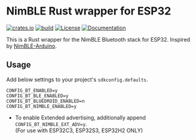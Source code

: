 # NimBLE Rust wrapper for ESP32
[![crates.io](https://img.shields.io/crates/v/esp32-nimble)](https://crates.io/crates/esp32-nimble)
[![build](https://github.com/taks/esp32-nimble/actions/workflows/ci.yml/badge.svg)](https://github.com/taks/esp32-nimble/actions/workflows/ci.yml)
[![License](https://img.shields.io/crates/l/esp32-nimble)](https://github.com/taks/esp32-nimble/blob/develop/LICENSE)
[![Documentation](https://img.shields.io/badge/docs-esp32--nimble-brightgreen)](https://taks.github.io/esp32-nimble/esp32_nimble/index.html)

This is a Rust wrapper for the NimBLE Bluetooth stack for ESP32.
Inspired by [NimBLE-Arduino](https://github.com/h2zero/NimBLE-Arduino).

## Usage
Add below settings to your project's `sdkconfig.defaults`.
```
CONFIG_BT_ENABLED=y
CONFIG_BT_BLE_ENABLED=y
CONFIG_BT_BLUEDROID_ENABLED=n
CONFIG_BT_NIMBLE_ENABLED=y
```

- To enable Extended advertising, additionally append `CONFIG_BT_NIMBLE_EXT_ADV=y`.<br>
  (For use with ESP32C3, ESP32S3, ESP32H2 ONLY)
